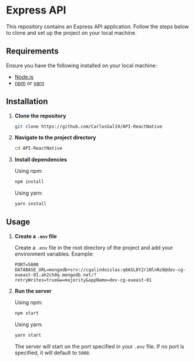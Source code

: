 # Express API

This repository contains an Express API application. Follow the steps below to clone and set up the project on your local machine.

## Requirements

Ensure you have the following installed on your local machine:

- [Node.js](https://nodejs.org/en/download/)
- [npm](https://www.npmjs.com/get-npm) or [yarn](https://yarnpkg.com/getting-started/install)

## Installation

1. **Clone the repository**

    ```sh
    git clone https://github.com/CarlosGal19/API-ReactNative
    ```

2. **Navigate to the project directory**

    ```sh
    cd API-ReactNative
    ```

3. **Install dependencies**

    Using npm:

    ```sh
    npm install
    ```

    Using yarn:

    ```sh
    yarn install
    ```

## Usage

1. **Create a `.env` file**

    Create a `.env` file in the root directory of the project and add your environment variables. Example:

    ```env
    PORT=5000
    DATABASE_URL=mongodb+srv://cgalindoislas:q6ASL8Y2r1NlnNz8@dev-cg-eueast-01.ah2ch8q.mongodb.net/?retryWrites=true&w=majority&appName=dev-cg-eueast-01
    ```

2. **Run the server**

    Using npm:

    ```sh
    npm start
    ```

    Using yarn:

    ```sh
    yarn start
    ```

    The server will start on the port specified in your `.env` file. If no port is specified, it will default to `5000`.
